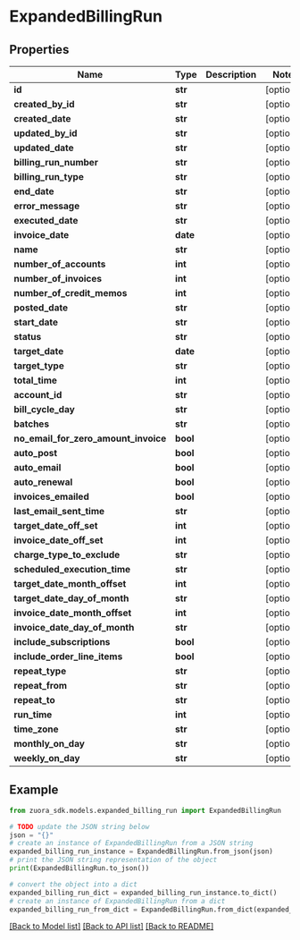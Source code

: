 # ExpandedBillingRun


## Properties

Name | Type | Description | Notes
------------ | ------------- | ------------- | -------------
**id** | **str** |  | [optional] 
**created_by_id** | **str** |  | [optional] 
**created_date** | **str** |  | [optional] 
**updated_by_id** | **str** |  | [optional] 
**updated_date** | **str** |  | [optional] 
**billing_run_number** | **str** |  | [optional] 
**billing_run_type** | **str** |  | [optional] 
**end_date** | **str** |  | [optional] 
**error_message** | **str** |  | [optional] 
**executed_date** | **str** |  | [optional] 
**invoice_date** | **date** |  | [optional] 
**name** | **str** |  | [optional] 
**number_of_accounts** | **int** |  | [optional] 
**number_of_invoices** | **int** |  | [optional] 
**number_of_credit_memos** | **int** |  | [optional] 
**posted_date** | **str** |  | [optional] 
**start_date** | **str** |  | [optional] 
**status** | **str** |  | [optional] 
**target_date** | **date** |  | [optional] 
**target_type** | **str** |  | [optional] 
**total_time** | **int** |  | [optional] 
**account_id** | **str** |  | [optional] 
**bill_cycle_day** | **str** |  | [optional] 
**batches** | **str** |  | [optional] 
**no_email_for_zero_amount_invoice** | **bool** |  | [optional] 
**auto_post** | **bool** |  | [optional] 
**auto_email** | **bool** |  | [optional] 
**auto_renewal** | **bool** |  | [optional] 
**invoices_emailed** | **bool** |  | [optional] 
**last_email_sent_time** | **str** |  | [optional] 
**target_date_off_set** | **int** |  | [optional] 
**invoice_date_off_set** | **int** |  | [optional] 
**charge_type_to_exclude** | **str** |  | [optional] 
**scheduled_execution_time** | **str** |  | [optional] 
**target_date_month_offset** | **int** |  | [optional] 
**target_date_day_of_month** | **str** |  | [optional] 
**invoice_date_month_offset** | **int** |  | [optional] 
**invoice_date_day_of_month** | **str** |  | [optional] 
**include_subscriptions** | **bool** |  | [optional] 
**include_order_line_items** | **bool** |  | [optional] 
**repeat_type** | **str** |  | [optional] 
**repeat_from** | **str** |  | [optional] 
**repeat_to** | **str** |  | [optional] 
**run_time** | **int** |  | [optional] 
**time_zone** | **str** |  | [optional] 
**monthly_on_day** | **str** |  | [optional] 
**weekly_on_day** | **str** |  | [optional] 

## Example

```python
from zuora_sdk.models.expanded_billing_run import ExpandedBillingRun

# TODO update the JSON string below
json = "{}"
# create an instance of ExpandedBillingRun from a JSON string
expanded_billing_run_instance = ExpandedBillingRun.from_json(json)
# print the JSON string representation of the object
print(ExpandedBillingRun.to_json())

# convert the object into a dict
expanded_billing_run_dict = expanded_billing_run_instance.to_dict()
# create an instance of ExpandedBillingRun from a dict
expanded_billing_run_from_dict = ExpandedBillingRun.from_dict(expanded_billing_run_dict)
```
[[Back to Model list]](../README.md#documentation-for-models) [[Back to API list]](../README.md#documentation-for-api-endpoints) [[Back to README]](../README.md)


